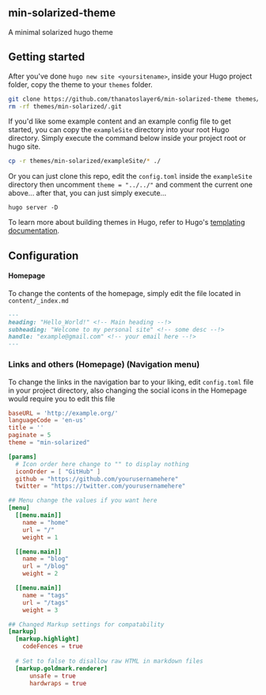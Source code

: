 ## min-solarized-theme

A minimal solarized hugo theme 


## Getting started

After you've done `hugo new site <yoursitename>`, inside your Hugo project folder, copy the theme to your `themes` folder.

```bash
git clone https://github.com/thanatoslayer6/min-solarized-theme themes/min-solarized
rm -rf themes/min-solarized/.git
```

If you'd like some example content and an example config file to get started, you can copy the `exampleSite` directory into your root Hugo directory.
Simply execute the command below inside your project root or hugo site.

```bash
cp -r themes/min-solarized/exampleSite/* ./
```

Or you can just clone this repo, edit the `config.toml` inside the `exampleSite` directory then uncomment `theme = "../../"` and comment the current one above...
after that, you can just simply execute...

```
hugo server -D
```

To learn more about building themes in Hugo, refer to Hugo's [templating documentation](https://gohugo.io/templates/).

## Configuration

#### Homepage

To change the contents of the homepage, simply edit the file located in `content/_index.md` 
```md
---
heading: "Hello_World!" <!-- Main heading --!>
subheading: "Welcome to my personal site" <!-- some desc --!>
handle: "example@gmail.com" <!-- your email here --!>
---
```
### Links and others (Homepage) (Navigation menu)

To change the links in the navigation bar to your liking, edit `config.toml` file in your project directory, also changing
the social icons in the Homepage would require you to edit this file

```toml
baseURL = 'http://example.org/'
languageCode = 'en-us'
title = ''
paginate = 5
theme = "min-solarized"

[params]
  # Icon order here change to "" to display nothing
  iconOrder = [ "GitHub" ]
  github = "https://github.com/yourusernamehere"
  twitter = "https://twitter.com/yourusernamehere"

## Menu change the values if you want here
[menu]
  [[menu.main]]
    name = "home"
    url = "/"
    weight = 1

  [[menu.main]]
    name = "blog"
    url = "/blog"
    weight = 2

  [[menu.main]]
    name = "tags"
    url = "/tags"
    weight = 3

## Changed Markup settings for compatability
[markup]
  [markup.highlight]
    codeFences = true
    
  # Set to false to disallow raw HTML in markdown files
  [markup.goldmark.renderer]
      unsafe = true
      hardwraps = true
```
